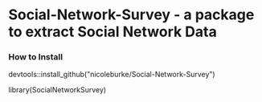 # Social-Network-Survey - a package to extract Social Network Data 

### How to Install 

devtools::install_github("nicoleburke/Social-Network-Survey")

library(SocialNetworkSurvey)
